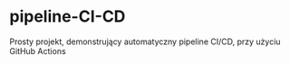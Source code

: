 # pipeline-CI-CD
Prosty projekt, demonstrujący automatyczny pipeline CI/CD, przy użyciu GitHub Actions

